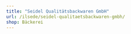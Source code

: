 ```yaml
---
title: "Seidel Qualitätsbackwaren GmbH"
url: /ilsede/seidel-qualitaetsbackwaren-gmbh/
shop: Bäckerei
---
```

